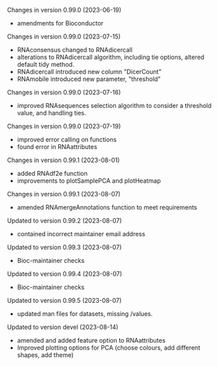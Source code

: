Changes in version  0.99.0 (2023-06-19)
+ amendments for Bioconductor

Changes in version 0.99.0 (2023-07-15)
+ RNAconsensus changed to RNAdicercall
+ alterations to RNAdicercall algorithm, including tie options, altered default tidy method. 
+ RNAdicercall introduced new column "DicerCount" 
+ RNAmobile introduced new parameter, "threshold"

Changes in version  0.99.0 (2023-07-16)
+ improved RNAsequences selection algorithm to consider a threshold value, and 
handling ties. 

Changes in version  0.99.0 (2023-07-19)
+ improved error calling on functions
+ found error in RNAattributes

Changes in version 0.99.1 (2023-08-01)
+ added RNAdf2e function
+ improvements to plotSamplePCA and plotHeatmap

Changes in version  0.99.1 (2023-08-07)
+ amended RNAmergeAnnotations function to meet requirements

Updated to version  0.99.2 (2023-08-07)
+ contained incorrect maintainer email address

Updated to version  0.99.3 (2023-08-07)
+ Bioc-maintainer checks

Updated to version  0.99.4 (2023-08-07)
+ Bioc-maintainer checks

Updated to version  0.99.5 (2023-08-07)
+ updated man files for datasets, missing /values.

Updated to version devel (2023-08-14)
+ amended and added feature option to RNAattributes 
+ Improved plotting options for PCA (choose colours, add different shapes, add theme)